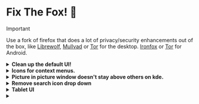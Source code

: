 # Fix The Fox! 🦊

> [!IMPORTANT]
> Use a fork of firefox that does a lot of privacy/security enhancements out of the box, like [Librewolf](https://librewolf.net/), [Mullvad](https://mullvad.net/en/browser) or [Tor](https://www.torproject.org/download/) for the desktop. [Ironfox](https://gitlab.com/ironfox-oss/IronFox) or [Tor](https://www.torproject.org/download/#android) for Android.

<details>

**<summary> Clean up the default UI! </summary>**

This takes 1 minute to do and will give ```6,8%``` plus usable space on screen

| Firefox on second run (on first run the left sidebar is not added), bars take up ```10.55%``` of the screenshot | Cleeeeean, bar takes up ```3,75%``` of the screenshot |
| --- | --- |
| ![default-ff-on-2nd-open](https://github.com/user-attachments/assets/888c82e0-c4b4-4c7f-a7f4-ea251d649276) | ![clean-ff](https://github.com/user-attachments/assets/55ec9588-cae9-4350-9205-7ce9f8b02e42) |

</details>

<details>

**<summary> Icons for context menus. </summary>**

https://github.com/black7375/Firefox-UI-Fix

I recommend the Proton style.

</details>

<details>

**<summary> Picture in picture window doesn't stay above others on kde. </summary>**

1. Right click an open Picture-in-Picture window. In the context menu, select "More Actions" -> "Configure Special Window Settings...".

2. Click "Add Property..." and select "Window title". The newly added row's text field should read "Picture-in-Picture". Change the dropdown option from "Unimportant" to "Exact Match". (All PiP windows in Firefox use this title and by making it Exact Match the rule shouldn't affect any other Firefox windows.) 

3. Click "Add Property..." again and this time select "Keep above other windows". The dropdown in the newly added row should be set to "Apply Initially". Select the "Yes" radio button if it isn't already.

4. Click "OK". That's it. No more manually setting Keep Above every time you open a PiP.

NOTES:

1. [The original reddit thread of the fix.](https://www.reddit.com/r/kde/comments/osjt3p/firefox_wayland_pip_workaround_or_how_i_learned/)

2. For me the "Keep above other windows" line disappeared after setting it and reopening the config window. After going in and out of PiP a few times and redoing the setup it stuck around.

3. The upcoming fix: [wayland pip protocol support](https://bugzilla.mozilla.org/show_bug.cgi?id=1970372).

</details>

<details>

**<summary> Remove search icon drop down </summary>**

It hides the lock and shield icon to check site info

1. Open ```about:config```

2. Search for: ```browser.urlbar.scotchBonnet.enableOverride```

3. Change from ```true``` to ```false```

[Article with the fix](https://www.askvg.com/tip-enable-upcoming-address-bar-search-ui-in-firefox-right-now-scotch-bonnet-project/)

</details>

<details>

**<summary> Tablet UI </summary>**

1. Open ```about:config```
  
2. Search for: ```browser.uidensity```
 
3. Set it to: ```1```

</details>

<details>

<summary>  </summary>

</details>
